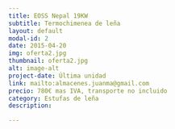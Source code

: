 ```yaml
---
title: EOSS Nepal 19KW
subtitle: Termochimenea de leña
layout: default
modal-id: 2
date: 2015-04-20
img: oferta2.jpg
thumbnail: oferta2.jpg
alt: image-alt
project-date: Última unidad
link: mailto:almacenes.juanma@gmail.com
precio: 780€ mas IVA, transporte no incluido
category: Estufas de leña
description:

---
```

